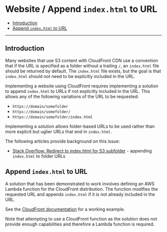 # Website / Append `index.html` to URL

* [Introduction](#introduction)
* [Append `index.html` to URL](#append-indexhtml-to-url)

--------------

## Introduction ##

Many websites that use S3 content with CloudFront CDN use a convention that
if the URL is specified as a folder without a trailing `/`,
an `index.html` file should be returned by default.
The `index.html` file exists, but the goal is that `index.html`
should not need to be explicitly included in the URL.

Implementing a website using CloudFront requires implementing a solution
to append `index.html` to URLs if not explicitly included in the URL.
This allows any of the following variations of the URL to be requested:

* `https://domain/somefolder`
* `https://domain/somefolder/`
* `https://domain/somefolder/index.html`

Implementing a solution allows folder-based URLs to be used rather than
more explicit but uglier URLs that end in `index.html`.

The following articles provide background on this issue:

* [Stack Overflow: Redirect to index.html for S3 subfolder](https://stackoverflow.com/questions/49082709/redirect-to-index-html-for-s3-subfolder) - appending `index.html` to folder URLs

## Append `index.html` to URL

A solution that has been demonstrated to work
involves defining an AWS Lambda function for the CloudFront distribution.
The function modifies the requested URL and appends `index.html` if it is not already included in the URL.

See the [CloudFront documentation](https://learn.openwaterfoundation.org/owf-learn-aws/cdn/cloudfront/cloudfront/#set-indexhtml-as-the-default-for-all-folders)
for a working example.

Note that attempting to use a CloudFront function as the solution does not provide enough capabilities
and therefore a Lambda function is required.
